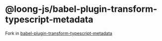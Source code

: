 # @loong-js/babel-plugin-transform-typescript-metadata

Fork in [babel-plugin-transform-typescript-metadata](https://github.com/leonardfactory/babel-plugin-transform-typescript-metadata#readme)

